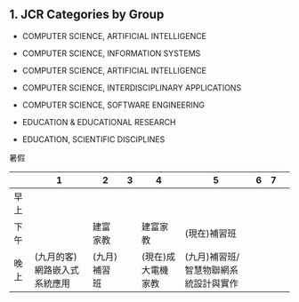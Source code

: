 ## 1. JCR Categories by Group

-   COMPUTER SCIENCE, ARTIFICIAL INTELLIGENCE
-   COMPUTER SCIENCE, INFORMATION SYSTEMS
-   COMPUTER SCIENCE, ARTIFICIAL INTELLIGENCE
-   COMPUTER SCIENCE, INTERDISCIPLINARY APPLICATIONS
-   COMPUTER SCIENCE, SOFTWARE ENGINEERING

-   EDUCATION & EDUCATIONAL RESEARCH
-   EDUCATION, SCIENTIFIC DISCIPLINES


暑假

|     | 1               | 2       | 3   | 4          | 5                    | 6   | 7   |     |
| --- | --------------- | ------- | --- | ---------- | -------------------- | --- | --- | --- |
| 早上  |                 |         |     |            |                      |     |     |     |
| 下午  |                 | 建富家教    |     | 建富家教       | (現在)補習班              |     |     |     |
| 晚上  | (九月的客)網路嵌入式系統應用 | (九月)補習班 |     | (現在)成大電機家教 | (九月)補習班/智慧物聯網系統設計與實作 |     |     |     |

